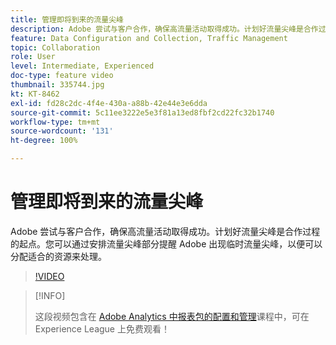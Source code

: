 ```yaml
---
title: 管理即将到来的流量尖峰
description: Adobe 尝试与客户合作，确保高流量活动取得成功。计划好流量尖峰是合作过程的起点。您可以通过计划流量尖峰部分提醒 Adobe 出现临时流量尖峰，以便可以分配适合的资源来处理。
feature: Data Configuration and Collection, Traffic Management
topic: Collaboration
role: User
level: Intermediate, Experienced
doc-type: feature video
thumbnail: 335744.jpg
kt: KT-8462
exl-id: fd28c2dc-4f4e-430a-a88b-42e44e3e6dda
source-git-commit: 5c11ee3222e5e3f81a13ed8fbf2cd22fc32b1740
workflow-type: tm+mt
source-wordcount: '131'
ht-degree: 100%

---
```


# 管理即将到来的流量尖峰

Adobe 尝试与客户合作，确保高流量活动取得成功。计划好流量尖峰是合作过程的起点。您可以通过安排流量尖峰部分提醒 Adobe 出现临时流量尖峰，以便可以分配适合的资源来处理。

>[!VIDEO](https://video.tv.adobe.com/v/335744/?quality=12&learn=on)

>[!INFO]
>
> 这段视频包含在 [Adobe Analytics 中报表包的配置和管理](https://experienceleague.adobe.com/?recommended=Analytics-A-1-2021.1.administration)课程中，可在 Experience League 上免费观看！